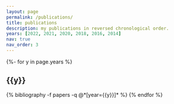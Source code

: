 ```yaml
---
layout: page
permalink: /publications/
title: publications
description: my publications in reversed chronological order.
years: [2022, 2021, 2020, 2018, 2016, 2014]
nav: true
nav_order: 3
---
```

<!-- _pages/publications.md -->
<div class="publications">

{%- for y in page.years %}
  <h2 class="year">{{y}}</h2>
  {% bibliography -f papers -q @*[year={{y}}]* %}
{% endfor %}

</div>
